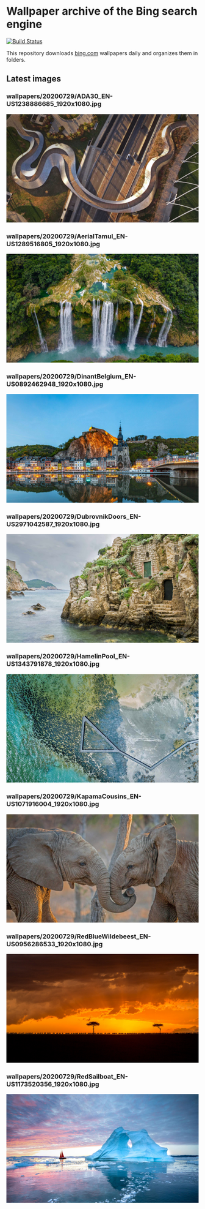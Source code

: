 # Wallpaper archive of the Bing search engine

[![Build Status](https://travis-ci.org/kijart/bing-daily-images-dl.svg?branch=wallpapers)](https://travis-ci.org/kijart/bing-daily-images-dl)

This repository downloads [bing.com](https://www.bing.com) wallpapers daily and organizes them in folders.

## Latest images

<!-- Wallpapers -->

### wallpapers/20200729/ADA30_EN-US1238886685_1920x1080.jpg

![wallpapers/20200729/ADA30_EN-US1238886685_1920x1080.jpg](wallpapers/20200729/ADA30_EN-US1238886685_1920x1080.jpg)

### wallpapers/20200729/AerialTamul_EN-US1289516805_1920x1080.jpg

![wallpapers/20200729/AerialTamul_EN-US1289516805_1920x1080.jpg](wallpapers/20200729/AerialTamul_EN-US1289516805_1920x1080.jpg)

### wallpapers/20200729/DinantBelgium_EN-US0892462948_1920x1080.jpg

![wallpapers/20200729/DinantBelgium_EN-US0892462948_1920x1080.jpg](wallpapers/20200729/DinantBelgium_EN-US0892462948_1920x1080.jpg)

### wallpapers/20200729/DubrovnikDoors_EN-US2971042587_1920x1080.jpg

![wallpapers/20200729/DubrovnikDoors_EN-US2971042587_1920x1080.jpg](wallpapers/20200729/DubrovnikDoors_EN-US2971042587_1920x1080.jpg)

### wallpapers/20200729/HamelinPool_EN-US1343791878_1920x1080.jpg

![wallpapers/20200729/HamelinPool_EN-US1343791878_1920x1080.jpg](wallpapers/20200729/HamelinPool_EN-US1343791878_1920x1080.jpg)

### wallpapers/20200729/KapamaCousins_EN-US1071916004_1920x1080.jpg

![wallpapers/20200729/KapamaCousins_EN-US1071916004_1920x1080.jpg](wallpapers/20200729/KapamaCousins_EN-US1071916004_1920x1080.jpg)

### wallpapers/20200729/RedBlueWildebeest_EN-US0956286533_1920x1080.jpg

![wallpapers/20200729/RedBlueWildebeest_EN-US0956286533_1920x1080.jpg](wallpapers/20200729/RedBlueWildebeest_EN-US0956286533_1920x1080.jpg)

### wallpapers/20200729/RedSailboat_EN-US1173520356_1920x1080.jpg

![wallpapers/20200729/RedSailboat_EN-US1173520356_1920x1080.jpg](wallpapers/20200729/RedSailboat_EN-US1173520356_1920x1080.jpg)

